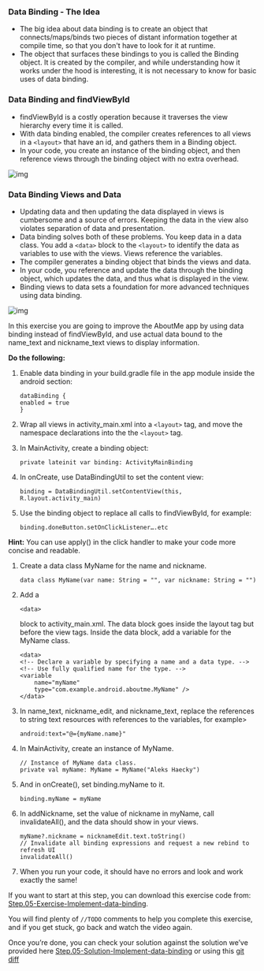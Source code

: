 ### Data Binding - The Idea

- The big idea about data binding is to create an object that connects/maps/binds two pieces of distant information together at compile time, so that you don't have to look for it at runtime.
- The object that surfaces these bindings to you is called the Binding object. It is created by the compiler, and while understanding how it works under the hood is interesting, it is not necessary to know for basic uses of data binding.

### Data Binding and findViewById

- findViewById is a costly operation because it traverses the view hierarchy every time it is called.
- With data binding enabled, the compiler creates references to all views in a `<layout>` that have an id, and gathers them in a Binding object.
- In your code, you create an instance of the binding object, and then reference views through the binding object with no extra overhead.



![img](https://video.udacity-data.com/topher/2018/November/5be384c4_4704sc-a-layoutsdata-binding-intro-slide/4704sc-a-layoutsdata-binding-intro-slide.png)



### Data Binding Views and Data

- Updating data and then updating the data displayed in views is cumbersome and a source of errors. Keeping the data in the view also violates separation of data and presentation.
- Data binding solves both of these problems. You keep data in a data class. You add a `<data>` block to the `<layout>` to identify the data as variables to use with the views. Views reference the variables.
- The compiler generates a binding object that binds the views and data.
- In your code, you reference and update the data through the binding object, which updates the data, and thus what is displayed in the view.
- Binding views to data sets a foundation for more advanced techniques using data binding.



![img](https://video.udacity-data.com/topher/2018/November/5be384d1_l2-5203sc-alayoutsdata-binding-data-slide/l2-5203sc-alayoutsdata-binding-data-slide.png)



In this exercise you are going to improve the AboutMe app by using data binding instead of findViewById, and use actual data bound to the name_text and nickname_text views to display information.

**Do the following:**

1. Enable data binding in your build.gradle file in the app module inside the android section:

   ```
   dataBinding {
   enabled = true
   }
   ```

2. Wrap all views in activity_main.xml into a `<layout>` tag, and move the namespace declarations into the the `<layout>` tag.

3. In MainActivity, create a binding object:

   ```
   private lateinit var binding: ActivityMainBinding
   ```

4. In onCreate, use DataBindingUtil to set the content view:

   ```
   binding = DataBindingUtil.setContentView(this, R.layout.activity_main)
   ```

5. Use the binding object to replace all calls to findViewById, for example:

   ```
   binding.doneButton.setOnClickListener….etc
   ```

**Hint:** You can use apply() in the click handler to make your code more concise and readable.

1. Create a data class MyName for the name and nickname.

   ```
   data class MyName(var name: String = "", var nickname: String = "")
   ```

2. Add a

    

   ```
   <data>
   ```

    

   block to activity_main.xml. The data block goes inside the layout tag but before the view tags. Inside the data block, add a variable for the MyName class.

   ```
   <data>
   <!-- Declare a variable by specifying a name and a data type. -->
   <!-- Use fully qualified name for the type. -->
   <variable
       name="myName"
       type="com.example.android.aboutme.MyName" />
   </data>
   ```

3. In name_text, nickname_edit, and nickname_text, replace the references to string text resources with references to the variables, for example>

   ```
   android:text="@={myName.name}"
   ```

4. In MainActivity, create an instance of MyName.

   ```
   // Instance of MyName data class.
   private val myName: MyName = MyName("Aleks Haecky")
   ```

5. And in onCreate(), set binding.myName to it.

   ```
   binding.myName = myName
   ```

6. In addNickname, set the value of nickname in myName, call invalidateAll(), and the data should show in your views.

   ```
   myName?.nickname = nicknameEdit.text.toString()
   // Invalidate all binding expressions and request a new rebind to refresh UI
   invalidateAll()
   ```

7. When you run your code, it should have no errors and look and work exactly the same!

If you want to start at this step, you can download this exercise code from: [Step.05-Exercise-Implement-data-binding](https://github.com/udacity/andfun-kotlin-about-me/archive/Step.05-Exercise-Implement-data-binding.zip).

You will find plenty of `//TODO` comments to help you complete this exercise, and if you get stuck, go back and watch the video again.

Once you’re done, you can check your solution against the solution we’ve provided here [Step.05-Solution-Implement-data-binding](https://github.com/udacity/andfun-kotlin-about-me/tree/Step.05-Solution-Implement-data-binding) or using this [git diff](https://github.com/udacity/andfun-kotlin-about-me/compare/Step.05-Exercise-Implement-data-binding...Step.05-Solution-Implement-data-binding)